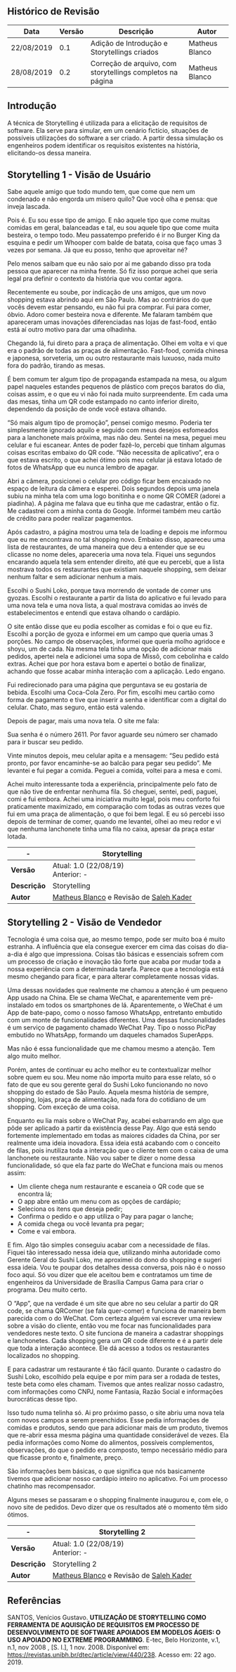 ## Histórico de Revisão

|Data|Versão|Descrição|Autor|
|-|-|-|-|
|22/08/2019|0.1|Adição de Introdução e Storytellings criados|Matheus Blanco|
|28/08/2019|0.2|Correção de arquivo, com storytellings completos na página|Matheus Blanco|

## Introdução

A técnica de Storytelling é utilizada para a elicitação de requisitos de software. Ela serve para simular, em um cenário fictício, situações de possíveis utilizações do software a ser criado. A partir dessa simulação os engenheiros podem identificar os requisitos existentes na história, elicitando-os dessa maneira.

## Storytelling 1 - Visão de Usuário

Sabe aquele amigo que todo mundo tem, que come que nem um condenado e não engorda um mísero quilo? Que você olha e pensa: que inveja lascada.

Pois é. Eu sou esse tipo de amigo. E não aquele tipo que come muitas comidas em geral, balanceadas e tal, eu sou aquele tipo que come muita besteira, o tempo todo. Meu passatempo preferido é ir no Burger King da esquina e pedir um Whooper com balde de batata, coisa que faço umas 3 vezes por semana. Já que eu posso, tenho que aproveitar né?

Pelo menos saibam que eu não saio por aí me gabando disso pra toda pessoa que aparecer na minha frente. Só fiz isso porque achei que seria legal pra definir o contexto da história que vou contar agora.

Recentemente eu soube, por indicação de uns amigos, que um novo shopping estava abrindo aqui em São Paulo. Mas ao contrários do que vocês devem estar pensando, eu não fui pra comprar. Fui para comer, óbvio. Adoro comer besteira nova e diferente. Me falaram também que apareceram umas inovações diferenciadas nas lojas de fast-food, então está aí outro motivo para dar uma olhadinha.

Chegando lá, fui direto para a praça de alimentação. Olhei em volta e vi que era o padrão de todas as praças de alimentação. Fast-food, comida chinesa e japonesa, sorveteria, um ou outro restaurante mais luxuoso, nada muito fora do padrão, tirando as mesas. 

É bem comum ter algum tipo de propaganda estampada na mesa, ou algum papel naqueles estandes pequenos de plástico com preços baratos do dia, coisas assim, e o que eu vi não foi nada muito surpreendente. Em cada uma das mesas, tinha um QR code estampado no canto inferior direito, dependendo da posição de onde você estava olhando. 

“Só mais algum tipo de promoção”, pensei comigo mesmo. Poderia ter simplesmente ignorado aquilo e seguido com meus desejos esfomeados para a lanchonete mais próxima, mas não deu. Sentei na mesa, peguei meu celular e fui escanear. Antes de poder fazê-lo, percebi que tinham algumas coisas escritas embaixo do QR code. “Não necessita de aplicativo”, era o que estava escrito, o que achei ótimo pois meu celular já estava lotado de fotos de WhatsApp que eu nunca lembro de apagar.

Abri a câmera, posicionei o celular pro código ficar bem encaixado no espaço de leitura da câmera e esperei. Dois segundos depois uma janela subiu na minha tela com uma logo bonitinha e o nome QR COMER (adorei a piadinha). A página me falava que eu tinha que me cadastrar, então o fiz. Me cadastrei com a minha conta do Google. Informei também meu cartão de crédito para poder realizar pagamentos.

Após cadastro, a página mostrou uma tela de loading e depois me informou que eu me encontrava no tal shopping novo. Embaixo disso, apareceu uma lista de restaurantes, de uma maneira que deu a entender que se eu clicasse no nome deles, apareceria uma nova tela. Fiquei uns segundos encarando aquela tela sem entender direito, até que eu percebi, que a lista mostrava todos os restaurantes que existiam naquele shopping, sem deixar nenhum faltar e sem adicionar nenhum a mais.

Escolhi o Sushi Loko, porque tava morrendo de vontade de comer uns gyozas. Escolhi o restaurante a partir da lista do aplicativo e fui levado para uma nova tela e uma nova lista, a qual mostrava comidas ao invés de estabelecimentos e entendi que estava olhando o cardápio.

O site então disse que eu podia escolher as comidas e foi o que eu fiz. Escolhi a porção de gyoza e informei em um campo que queria umas 3 porções. No campo de observações, informei que queria molho agridoce e shoyu, um de cada. Na mesma tela tinha uma opção de adicionar mais pedidos, apertei nela e adicionei uma sopa de Missô, com cebolinha e caldo extras. Achei que por hora estava bom e apertei o botão de finalizar, achando que fosse acabar minha interação com a aplicação. Ledo engano.

Fui redirecionado para uma página que perguntava se eu gostaria de bebida. Escolhi uma Coca-Cola Zero. Por fim, escolhi meu cartão como forma de pagamento e tive que inserir a senha e identificar com a digital do celular. Chato, mas seguro, então está valendo.

Depois de pagar, mais uma nova tela. O site me fala:

Sua senha é o número 2611. Por favor aguarde seu número ser chamado para ir buscar seu pedido.

Vinte minutos depois, meu celular apita e  a mensagem: “Seu pedido está pronto, por favor encaminhe-se ao balcão para pegar seu pedido”. Me levantei e fui pegar a comida. Peguei a comida, voltei para a mesa e comi. 

Achei muito interessante toda a experiência, principalmente pelo fato de que não tive de enfrentar nenhuma fila. Só cheguei, sentei, pedi, paguei, comi e fui embora. Achei uma iniciativa muito legal, pois meu conforto foi praticamente maximizado, em comparação com todas as outras vezes que fui em uma praça de alimentação, o que foi bem legal. E eu só percebi isso depois de terminar de comer, quando me levantei, olhei ao meu redor e vi que nenhuma lanchonete tinha uma fila no caixa, apesar da praça estar lotada.

| **-** | **Storytelling** |
|--|--|
| **Versão** | Atual: 1.0 (22/08/19) <br> Anterior: - |
| **Descrição** | Storytelling  |
| **Autor** | [Matheus Blanco](https://github.com/MatheusBlanco) e Revisão de [Saleh Kader](https://github.com/devsalula) |

## Storytelling 2 - Visão de Vendedor

Tecnologia é uma coisa que, ao mesmo tempo, pode ser muito boa é muito estranha. A influência que ela consegue exercer em cima das coisas do dia-a-dia é algo que impressiona. Coisas tão básicas e essenciais sofrem com um processo de criação e inovação tão forte que acaba por mudar toda a nossa experiência com a determinada tarefa. Parece que a tecnologia está mesmo chegando para ficar, e para alterar completamente nossas vidas.

Uma dessas novidades que realmente me chamou a atenção é um pequeno App usado na China. Ele se chama WeChat, e aparentemente vem pré-instalado em todos os smartphones de lá. Aparentemente, o WeChat é um App de bate-papo, como o nosso famoso WhatsApp, entretanto embutido com um monte de funcionalidades diferentes. Uma dessas funcionalidades é um serviço de pagamento chamado WeChat Pay. Tipo o nosso PicPay embutido no WhatsApp, formando um daqueles chamados SuperApps.

Mas não é essa funcionalidade que me chamou mesmo a atenção. Tem algo muito melhor.

Porém, antes de continuar eu acho melhor eu te contextualizar melhor sobre quem eu sou. Meu nome não importa muito para esse relato, só o fato de que eu sou gerente geral do Sushi Loko funcionando no novo shopping do estado de São Paulo. Aquela mesma história de sempre, shopping, lojas, praça de alimentação, nada fora do cotidiano de um shopping. Com exceção de uma coisa.

Enquanto eu lia mais sobre o WeChat Pay, acabei esbarrando em algo que pôde ser aplicado a partir da existência desse Pay. Algo que está sendo fortemente implementado em todas as maiores cidades da China, por ser realmente uma ideia inovadora. Essa ideia está acabando com o conceito de filas, pois inutiliza toda a interação que o cliente tem com o caixa de uma lanchonete ou restaurante. 
Não vou saber te dizer o nome dessa funcionalidade, só que ela faz parte do WeChat e funciona mais ou menos assim:
- Um cliente chega num restaurante e escaneia o QR code que se encontra lá;
- O app abre então um menu com as opções de cardápio;
- Seleciona os itens que deseja pedir;
- Confirma o pedido e o app utiliza o Pay para pagar o lanche;
- A comida chega ou você levanta pra pegar;
- Come e vai embora.

E fim. Algo tão simples conseguiu acabar com a necessidade de filas. Fiquei tão interessado nessa ideia que, utilizando minha autoridade como Gerente Geral do Sushi Loko, me aproximei do dono do shopping e sugeri essa ideia. Vou te poupar dos detalhes dessa conversa, pois não é o nosso foco aqui. Só vou dizer que ele aceitou bem e contratamos um time de engenheiros da Universidade de Brasília Campus Gama para criar o programa.
Deu muito certo.

O “App”, que na verdade é um site que abre no seu celular a partir do QR code, se chama QRComer (se fala quer-comer) e funciona de maneira bem parecida com o do WeChat. Com certeza alguém vai escrever uma review sobre a visão do cliente, então vou me focar nas funcionalidades para vendedores neste texto.
O site funciona de maneira a cadastrar shoppings e lanchonetes. Cada shopping gera um QR code diferente e é a partir dele que toda a interação acontece. Ele dá acesso a todos os restaurantes localizados no shopping.

E para cadastrar um restaurante é tão fácil quanto. Durante o cadastro do Sushi Loko, escolhido pela equipe e por mim para ser a rodada de testes, teste beta como eles chamam. Tivemos que antes realizar nosso cadastro, com informações como CNPJ, nome Fantasia, Razão Social e informações burocráticas desse tipo.

Isso tudo numa telinha só. Ai pro próximo passo, o site abriu uma nova tela com novos campos a serem preenchidos. Esse pedia informações de comidas e produtos, sendo que para adicionar mais de um produto, tivemos que re-abrir essa mesma página uma quantidade considerável de vezes. Ela pedia informações como Nome do alimentos, possíveis complementos, observações, do que o pedido era composto, tempo necessário médio para que ficasse pronto e, finalmente, preço.

São informações bem básicas, o que significa que nós basicamente tivemos que adicionar nosso cardápio inteiro no aplicativo. Foi um processo chatinho mas recompensador.

Alguns meses se passaram e o shopping finalmente inaugurou e, com ele, o novo site de pedidos. Devo dizer que os resultados até o momento têm sido ótimos.

| **-** | **Storytelling 2** |
|--|--|
| **Versão** | Atual: 1.0 (22/08/19) <br> Anterior: - |
| **Descrição** | Storytelling 2 |
| **Autor** | [Matheus Blanco](https://github.com/MatheusBlanco) e Revisão de [Saleh Kader](https://github.com/devsalula) |

## Referências

SANTOS, Venícios Gustavo. **UTILIZAÇÃO DE STORYTELLING COMO FERRAMENTA DE AQUISIÇÃO DE REQUISITOS EM PROCESSO DE DESENVOLVIMENTO DE SOFTWARE APOIADOS EM MODELOS ÁGEIS: O USO APOIADO NO EXTREME PROGRAMMING**. E-tec, Belo Horizonte, v.1, n.1, nov 2008 , [S. l.], 1 nov. 2008. Disponível em: <https://revistas.unibh.br/dtec/article/view/440/238>. Acesso em: 22 ago. 2019.